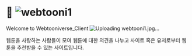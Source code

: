 # 💫 ![webtooni1](https://user-images.githubusercontent.com/85473148/131535241-8df4279a-d681-4941-9b25-8a40fda721a3.jpg)
Welcome to Webtooniverse_Client
![Uploading webtooni1.jpg…]()


웹툰을 사랑하는 사람들이 모여 웹툰에 대한 의견을 나누고
사이트 혹은 유저로부터 웹툰을 추천받을 수 있는 사이트입니다.

